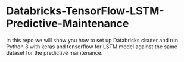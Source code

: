 # Databricks-TensorFlow-LSTM-Predictive-Maintenance
In this repo we will show you how to set up Databricks clsuter and run Python 3 with keras and tensorflow for LSTM model against the same dataset for the predictive maintenance. 
